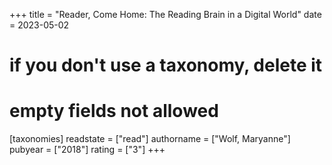+++
title = "Reader, Come Home: The Reading Brain in a Digital World"
date = 2023-05-02
# if you don't use a taxonomy, delete it
# empty fields not allowed
[taxonomies]
  readstate = ["read"]
  authorname = ["Wolf, Maryanne"]
  pubyear = ["2018"]
  rating = ["3"]
+++

